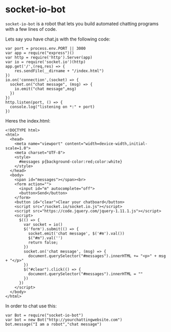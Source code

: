 # socket-io-bot

`socket-io-bot` is a robot that lets you build automated chatting programs with a few lines of code.

Lets say you have chat.js with the following code:

    var port = process.env.PORT || 3000
    var app = require("express")()
    var http = require('http').Server(app)
    var io = require('socket.io')(http)
    app.get('/',(req,res) => {
        res.sendFile(__dirname + "/index.html")
    })
    io.on('connection',(socket) => {
      socket.on("chat message", (msg) => {
        io.emit("chat message",msg)
      })
    })
    http.listen(port, () => {
      console.log("listening on *:" + port)
    })
Heres the index.html:

    <!DOCTYPE html>
    <html>
      <head>
        <meta name="viewport" content="width=device-width,initial-scale=1.0">
        <meta charset="UTF-8">
        <style>
          #messages p{background-color:red;color:white}
        </style>
      </head>
      <body>
        <span id="messages"></span><br>
        <form action="">
          <input id="m" autocomplete="off">
          <button>Send</button>
        </form>
        <button id="clear">Clear your chatboard</button>
        <script src="/socket.io/socket.io.js"></script>
        <script src="https://code.jquery.com/jquery-1.11.1.js"></script>
        <script>
          $(() => {
            var socket = io()
            $('form').submit(() => {
              socket.emit('chat message', $('#m').val())
              $("#m").val('')
              return false;
            })
            socket.on('chat message', (msg) => {
              document.querySelector("#messages").innerHTML += "<p>" + msg + "</p>"
            })
            $("#clear").click(() => {
              document.querySelector("#messages").innerHTML = ""
            })
          })
        </script>
      </body>
    </html>

In order to chat use this:

    var Bot = require("socket-io-bot")
    var bot = new Bot("http://yourchattingwebsite.com")
    bot.message("I am a robot","chat message")
